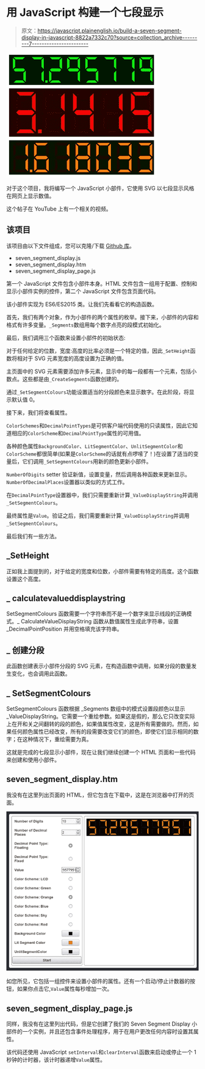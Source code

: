 # 用 JavaScript 构建一个七段显示

> 原文：<https://javascript.plainenglish.io/build-a-seven-segment-display-in-javascript-8822a7332c70?source=collection_archive---------7----------------------->

![](img/6a852d39570583774826fd7f34e7ba88.png)

对于这个项目，我将编写一个 JavaScript 小部件，它使用 SVG 以七段显示风格在网页上显示数值。

这个帖子在 YouTube 上有一个相关的视频。

## 该项目

该项目由以下文件组成，您可以克隆/下载 [Github 库](https://github.com/CodeDrome/seven-segment-display-javascript)。

*   seven_segment_display.js
*   seven_segment_display.htm
*   seven_segment_display_page.js

第一个 JavaScript 文件包含小部件本身。HTML 文件包含一组用于配置、控制和显示小部件实例的控件，第二个 JavaScript 文件包含页面代码。

该小部件实现为 ES6/ES2015 类。让我们先看看它的构造函数。

首先，我们有两个对象，作为小部件的两个属性的枚举。接下来，小部件的内容和格式有许多变量。`_Segments`数组用每个数字点亮的段模式初始化。

最后，我们调用三个函数来设置小部件的初始状态:

对于任何给定的位数，宽度:高度的比率必须是一个特定的值，因此`_SetHeight`函数将相对于 SVG 元素宽度的高度设置为正确的值。

主页面中的 SVG 元素需要添加许多元素，显示中的每一段都有一个元素，包括小数点。这些都是由`_CreateSegments`函数创建的。

通过`_SetSegmentColours`功能设置适当的分段颜色来显示数字。在此阶段，将显示默认值 0。

接下来，我们将查看属性。

`ColorSchemes`和`DecimalPointTypes`是可供客户端代码使用的只读属性，因此它知道相应的`ColorScheme`和`DecimalPointType`属性的可用值。

各种颜色属性`BackgroundColor`、`LitSegmentColor`、`UnlitSegmentColor`和`ColorScheme`都很简单(如果是`ColorScheme`的话就有点啰嗦了！)在设置了适当的变量后，它们调用`_SetSegmentColours`用新的颜色更新小部件。

`NumberOfDigits` setter 验证新值，设置变量，然后调用各种函数来更新显示。`NumberOfDecimalPlaces`设置器以类似的方式工作。

在`DecimalPointType`设置器中，我们只需要重新计算`_ValueDisplayString`并调用`_SetSegmentColours`。

最终属性是`Value`。验证之后，我们需要重新计算`_ValueDisplayString`并调用`_SetSegmentColours`。

最后我们有一些方法。

## _SetHeight

正如我上面提到的，对于给定的宽度和位数，小部件需要有特定的高度。这个函数设置这个高度。

## _ calculatevalueddisplaystring

SetSegmentColours 函数需要一个字符串而不是一个数字来显示线段的正确模式。_ CalculateValueDisplayString 函数从数值属性生成此字符串，设置 _DecimalPointPosition 并用空格填充该字符串。

## _ 创建分段

此函数创建表示小部件分段的 SVG 元素，在构造函数中调用，如果分段的数量发生变化，也会调用此函数。

## _ SetSegmentColours

SetSegmentColours 函数根据 _Segments 数组中的模式设置段颜色以显示 _ValueDisplayString。它需要一个重绘参数。如果这是假的，那么它只改变实际上在开和关之间翻转的段的颜色，如果值属性改变，这是所有需要做的。然而，如果任何颜色属性已经改变，所有的段需要改变它们的颜色，即使它们显示相同的数字；在这种情况下，重绘需要为真。

这就是完成的七段显示小部件，现在让我们继续创建一个 HTML 页面和一些代码来创建和使用小部件。

## seven_segment_display.htm

我没有在这里列出页面的 HTML，但它包含在下载中，这是在浏览器中打开的页面。

![](img/e2e0492adb0cf65e349269a3f5edd51d.png)

如您所见，它包括一组控件来设置小部件的属性。还有一个启动/停止计数器的按钮，如果你点击它,`Value`属性每秒增加一次。

## seven_segment_display_page.js

同样，我没有在这里列出代码，但是它创建了我们的 Seven Segment Display 小部件的一个实例，并且还包含事件处理程序，用于在用户更改任何内容时设置其属性。

该代码还使用 JavaScript `setInterval`和`clearInterval`函数来启动或停止一个 1 秒钟的计时器，该计时器递增`Value`属性。